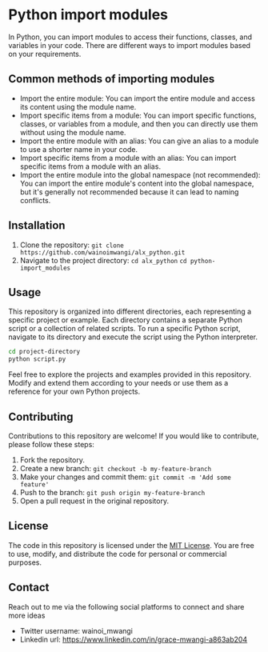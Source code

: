 # Python import modules

In Python, you can import modules to access their functions, classes, and variables in your code. There are different ways to import modules based on your requirements. 

## Common methods of importing modules 

- Import the entire module:
You can import the entire module and access its content using the module name.
- Import specific items from a module:
You can import specific functions, classes, or variables from a module, and then you can directly use them without using the module name.
- Import the entire module with an alias:
You can give an alias to a module to use a shorter name in your code.
- Import specific items from a module with an alias:
You can import specific items from a module with an alias.
- Import the entire module into the global namespace (not recommended):
You can import the entire module's content into the global namespace, but it's generally not recommended because it can lead to naming conflicts.

## Installation

1. Clone the repository: `git clone https://github.com/wainoimwangi/alx_python.git`
2. Navigate to the project directory: `cd alx_python` `cd python-import_modules`

## Usage

This repository is organized into different directories, each representing a specific project or example. Each directory contains a separate Python script or a collection of related scripts. To run a specific Python script, navigate to its directory and execute the script using the Python interpreter.

```bash
cd project-directory
python script.py
```

Feel free to explore the projects and examples provided in this repository. Modify and extend them according to your needs or use them as a reference for your own Python projects.

## Contributing

Contributions to this repository are welcome! If you would like to contribute, please follow these steps:

1. Fork the repository.
2. Create a new branch: `git checkout -b my-feature-branch`
3. Make your changes and commit them: `git commit -m 'Add some feature'`
4. Push to the branch: `git push origin my-feature-branch`
5. Open a pull request in the original repository.

## License

The code in this repository is licensed under the [MIT License](LICENSE.md). You are free to use, modify, and distribute the code for personal or commercial purposes.

## Contact

Reach out to me via the following social platforms to connect and share more ideas

- Twitter username: wainoi_mwangi
- Linkedin url: https://www.linkedin.com/in/grace-mwangi-a863ab204